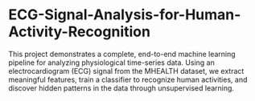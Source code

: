 # ECG-Signal-Analysis-for-Human-Activity-Recognition
This project demonstrates a complete, end-to-end machine learning pipeline for analyzing physiological time-series data. Using an electrocardiogram (ECG) signal from the MHEALTH dataset, we extract meaningful features, train a classifier to recognize human activities, and discover hidden patterns in the data through unsupervised learning.
